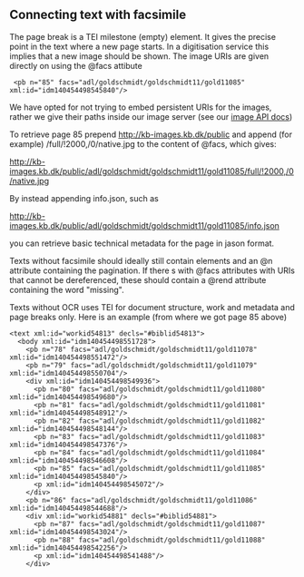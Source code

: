 
## Connecting text with facsimile

The page break <pb/> is a TEI milestone (empty) element. It gives the
precise point in the text where a new page starts. In a digitisation
service this implies that a new image should be shown. The image URIs are
given directly on <pb/> using the @facs attibute

```
 <pb n="85" facs="adl/goldschmidt/goldschmidt11/gold11085" xml:id="idm140454498545840"/>

```

We have opted for not trying to embed persistent URIs for the images,
rather we give their paths inside our image server (see our [image API
docs](https://github.com/Det-Kongelige-Bibliotek/access-digital-objects/blob/master/image-delivery.md))

To retrieve page 85 prepend http://kb-images.kb.dk/public and append
(for example) /full/!2000,/0/native.jpg to the content of @facs, which gives:

http://kb-images.kb.dk/public/adl/goldschmidt/goldschmidt11/gold11085/full/!2000,/0/native.jpg

By instead appending info.json, such as

http://kb-images.kb.dk/public/adl/goldschmidt/goldschmidt11/gold11085/info.json

you can retrieve basic technical metadata for the page in jason format.

Texts without facsimile should ideally still contain <pb/> elements
and an @n attribute containing the pagination. If there <pb/>s with
@facs attributes with URIs that cannot be dereferenced, these should
contain a @rend attribute containing the word "missing".

Texts without OCR uses TEI for document structure, work and metadata
and page breaks only. Here is an example (from where we got page 85 above)


```
<text xml:id="workid54813" decls="#biblid54813">
  <body xml:id="idm140454498551728">
    <pb n="78" facs="adl/goldschmidt/goldschmidt11/gold11078" xml:id="idm140454498551472"/>
    <pb n="79" facs="adl/goldschmidt/goldschmidt11/gold11079" xml:id="idm140454498550704"/>
    <div xml:id="idm140454498549936">
      <pb n="80" facs="adl/goldschmidt/goldschmidt11/gold11080" xml:id="idm140454498549680"/>
      <pb n="81" facs="adl/goldschmidt/goldschmidt11/gold11081" xml:id="idm140454498548912"/>
      <pb n="82" facs="adl/goldschmidt/goldschmidt11/gold11082" xml:id="idm140454498548144"/>
      <pb n="83" facs="adl/goldschmidt/goldschmidt11/gold11083" xml:id="idm140454498547376"/>
      <pb n="84" facs="adl/goldschmidt/goldschmidt11/gold11084" xml:id="idm140454498546608"/>
      <pb n="85" facs="adl/goldschmidt/goldschmidt11/gold11085" xml:id="idm140454498545840"/>
      <p xml:id="idm140454498545072"/>
    </div>
    <pb n="86" facs="adl/goldschmidt/goldschmidt11/gold11086" xml:id="idm140454498544688"/>
    <div xml:id="workid54881" decls="#biblid54881">
      <pb n="87" facs="adl/goldschmidt/goldschmidt11/gold11087" xml:id="idm140454498543024"/>
      <pb n="88" facs="adl/goldschmidt/goldschmidt11/gold11088" xml:id="idm140454498542256"/>
      <p xml:id="idm140454498541488"/>
    </div>
```
